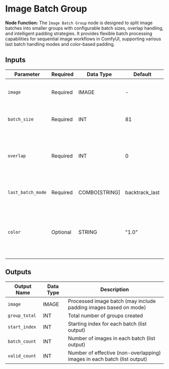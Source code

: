 # Image Batch Group

**Node Function:** The `Image Batch Group` node is designed to split image batches into smaller groups with configurable batch sizes, overlap handling, and intelligent padding strategies. It provides flexible batch processing capabilities for sequential image workflows in ComfyUI, supporting various last batch handling modes and color-based padding.

## Inputs

| Parameter | Required | Data Type | Default | Range | Description |
|--|--|--|--|--|--|
| `image` | Required | IMAGE | - | - | Input image batch to be split into groups |
| `batch_size` | Required | INT | 81 | 1-1024 | Size of each output batch, step: 4 |
| `overlap` | Required | INT | 0 | 0-1024 | Number of overlapping frames between consecutive batches, step: 1 |
| `last_batch_mode` | Required | COMBO[STRING] | backtrack_last | drop_incomplete, keep_remaining, backtrack_last, fill_color | Strategy for handling the final batch |
| `color` | Optional | STRING | "1.0" | - | Color specification for padding images (supports RGB, hex, or grayscale values) |

## Outputs

| Output Name | Data Type | Description |
|-------------|-----------|-------------|
| `image` | IMAGE | Processed image batch (may include padding images based on mode) |
| `group_total` | INT | Total number of groups created |
| `start_index` | INT | Starting index for each batch (list output) |
| `batch_count` | INT | Number of images in each batch (list output) |
| `valid_count` | INT | Number of effective (non-overlapping) images in each batch (list output) |